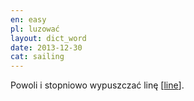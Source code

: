```yaml
---
en: easy
pl: luzować
layout: dict_word
date: 2013-12-30
cat: sailing
---
```


Powoli i stopniowo wypuszczać linę [[line](/dict/line.html)].